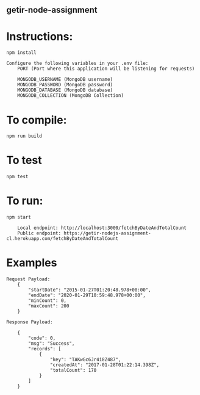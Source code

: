 ## getir-node-assignment

# Instructions:

    npm install

    Configure the following variables in your .env file:
        PORT (Port where this application will be listening for requests)

        MONGODB_USERNAME (MongoDB username)
        MONGODB_PASSWORD (MongoDB password)
        MONGODB_DATABASE (MongoDB database)
        MONGODB_COLLECTION (MongoDB Collection)

# To compile:

    npm run build

# To test

    npm test

# To run:

    npm start

        Local endpoint: http://localhost:3000/fetchByDateAndTotalCount
        Public endpoint: https://getir-nodejs-assignment-cl.herokuapp.com/fetchByDateAndTotalCount

# Examples

    Request Payload:
        {
            "startDate": "2015-01-27T01:20:48.978+00:00",
            "endDate": "2020-01-29T10:59:48.978+00:00",
            "minCount": 0,
            "maxCount": 200
        }

    Response Payload:

        {
            "code": 0,
            "msg": "Success",
            "records": [
                {
                    "key": "TAKwGc6Jr4i8Z487",
                    "createdAt": "2017-01-28T01:22:14.398Z",
                    "totalCount": 170
                }
            ]
        }
